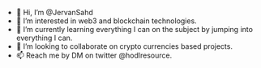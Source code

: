 - 👋 Hi, I’m @JervanSahd
- 👀 I’m interested in web3 and blockchain technologies.
- 🌱 I’m currently learning everything I can on the subject by jumping into everything I can. 
- 💞️ I’m looking to collaborate on crypto currencies based projects.
- 📫 Reach me by DM on twitter @hodlresource.

<!---
JervanSahd/JervanSahd is a ✨ special ✨ repository because its `README.md` (this file) appears on your GitHub profile.
You can click the Preview link to take a look at your changes.
--->
